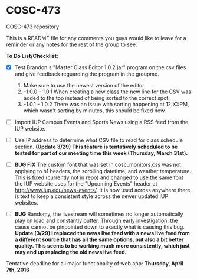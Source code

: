 # COSC-473
COSC-473 repository

This is a README file for any comments you guys would like to leave for a reminder or any notes for the rest of the group to see.


**To Do List/Checklist:**

- [x] Test Brandon's "Master Class Editor 1.0.2.jar" program on the csv files and give feedback reguarding the program in the groupme.
  1. Make sure to use the newest version of the editor.
  2. -1.0.0 - 1.0.1 When creating a new class the new line for the CSV was added to the top instead of being sorted to the correct spot.
  3. -1.0.1 - 1.0.2 There was an issue with sorting happening at 12:XXPM, which wasn't sorting by minutes, this should be fixed now.
    
- [ ] Import IUP Campus Events and Sports News using a RSS feed from the IUP website.

- [ ] Use IP address to determine what CSV file to read for class schedule section. **(Update 3/29) This feature is tentatively scheduled to be tested for part of our meeting time this week (Thursday, March 31st).**

- [ ] ****BUG FIX**** The custom font that was set in cosc_monitors.css was not applying to h1 headers, the scrolling datetime, and weather temperature. This is fixed (currently not in repo) and changed to use the same font the IUP website uses for the "Upcoming Events" header at http://www.iup.edu/news-events/. It is now used across anywhere there is text to keep a consistent style across the newer updated IUP websites.

- [ ] ****BUG**** Randomy, the livestream will sometimes no longer automatically play on load and constantly buffer. Through early investigation, the cause cannot be pinpointed down to exactly what is causing this bug. **Update (3/29) I replaced the news live feed with a news live feed from a different source that has all the same options, but also a bit better quality. This seems to be working much more consistently, which just may end up replacing the old news live feed.**

Tentative deadline for all major functionality of web app: **Thursday, April 7th, 2016**
